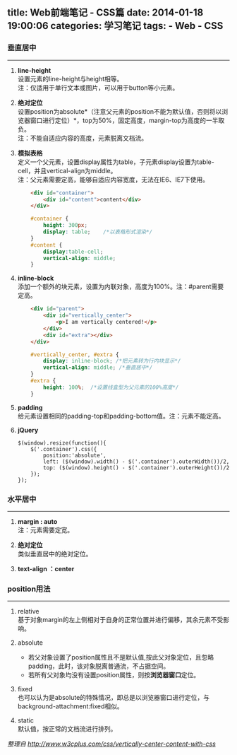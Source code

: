 title: Web前端笔记 - CSS篇
date: 2014-01-18 19:00:06
categories: 学习笔记
tags: 
	- Web
	- CSS
---

### 垂直居中
---

1.	**line-height**  
	设置元素的line-height与height相等。  
	注：仅适用于单行文本或图片，可以用于button等小元素。

2.	**绝对定位**  
	设置position为absolute*（注意父元素的position不能为默认值，否则将以浏览器窗口进行定位）*，top为50%，固定高度，margin-top为高度的一半取负。  
	注：不能自适应内容的高度，元素脱离文档流。

<!--more-->

3.	**模拟表格**  
	定义一个父元素，设置display属性为table，子元素display设置为table-cell，并且vertical-align为middle。  
	注：父元素需要定高，能够自适应内容宽度，无法在IE6、IE7下使用。
	
	``` html HTML
		<div id="container"> 
		    <div id="content">content</div> 
		</div>
	```
	``` css CSS
		#container { 
		    height: 300px; 
		    display: table;    /*以表格形式渲染*/ 
		} 
		#content { 
		    display:table-cell; 
		    vertical-align: middle; 
		}   
	``` 

4.	**inline-block**  
	添加一个额外的块元素，设置为内联对象，高度为100%。注：#parent需要定高。  

	``` html HTML
		<div id="parent"> 
		    <div id="vertically_center"> 
		        <p>I am vertically centered!</p> 
		    </div> 
		    <div id="extra"></div> 
		</div>
	```
	``` css CSS
		#vertically_center, #extra { 
		    display: inline-block; /*把元素转为行内块显示*/ 
		    vertical-align: middle; /*垂直居中*/ 
		} 
		#extra { 
		    height: 100%;  /*设置线盒型为父元素的100%高度*/ 
		} 
	```

5.	**padding**  
	给元素设置相同的padding-top和padding-bottom值。注：元素不能定高。

6.	**jQuery**

	```
	$(window).resize(function(){ 
	    $('.container').css({ 
		    position:'absolute', 
		    left: ($(window).width() - $('.container').outerWidth())/2, 
		    top: ($(window).height() - $('.container').outerHeight())/2 
		}); 
	}); 
	```

### 水平居中
---

1. **margin : auto**  
	注：元素需要定宽。

2. **绝对定位**  
	类似垂直居中的绝对定位。

3. **text-align ：center**

### position用法
---

1. relative  
	基于对象margin的左上侧相对于自身的正常位置并进行偏移，其余元素不受影响。

2. absolute  
	+ 若父对象设置了position属性且不是默认值,按此父对象定位，且忽略padding，此时，该对象脱离普通流，不占据空间。  
	+ 若所有父对象均没有设置position属性，则按**浏览器窗口**定位。

3. fixed  
	也可以认为是absolute的特殊情况，即总是以浏览器窗口进行定位，与background-attachment:fixed相似。

4. static  
	默认值，按正常的文档流进行排列。


*整理自 http://www.w3cplus.com/css/vertically-center-content-with-css*